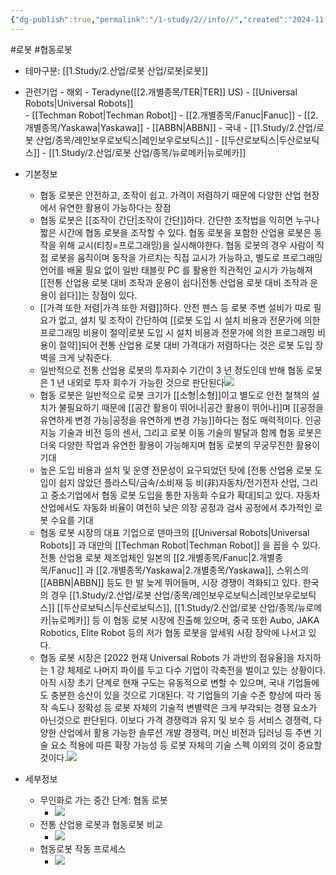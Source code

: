 ```yaml
---
{"dg-publish":true,"permalink":"/1-study/2//info//","created":"2024-11-20T21:02:28.026+09:00","updated":"2025-06-25T11:16:35.178+09:00"}
---
```


#로봇 #협동로봇


- 테마구분: [[1.Study/2.산업/로봇 산업/로봇\|로봇]]



- 관련기업
		- 해외
			- Teradyne([[2.개별종목/TER\|TER]] US)
		    - [[Universal Robots\|Universal Robots]]  
		    - [[Techman Robot\|Techman Robot]]
		    - [[2.개별종목/Fanuc\|Fanuc]] 
		    - [[2.개별종목/Yaskawa\|Yaskawa]]
		    - [[ABBN\|ABBN]] 
		 - 국내
		    - [[1.Study/2.산업/로봇 산업/종목/레인보우로보틱스\|레인보우로보틱스]] 
		    - [[두산로보틱스\|두산로보틱스]]
		    - [[1.Study/2.산업/로봇 산업/종목/뉴로메카\|뉴로메카]] 


- 기본정보
	- 협동 로봇은 안전하고, 조작이 쉽고. 가격이 저렴하기 때문에 다양한 산업 현장에서 유연한 활용이 가능하다는 장점
	- 협동 로봇은 [[조작이 간단\|조작이 간단]]하다. 간단한 조작법을 익히면 누구나 짧은 시간에 협동 로봇을 조작할 수 있다. 협동 로봇을 포함한 산업용 로봇은 동작을 위해 교시(티칭=프로그래밍)을 실시해야한다. 협동 로봇의 경우 사람이 직접 로봇을 움직이며 동작을 가르치는 직접 교시가 가능하고, 별도로 프로그래밍 언어를 배울 필요 없이 일반 태블릿 PC 를 활용한 직관적인 교시가 가능해져 [[전통 산업용 로봇 대비 조작과 운용이 쉽다\|전통 산업용 로봇 대비 조작과 운용이 쉽다]]는 장점이 있다.
	- [[가격 또한 저렴\|가격 또한 저렴]]하다. 안전 펜스 등 로봇 주변 설비가 따로 필요가 없고, 설치 및 조작이 간단하여 [[로봇 도입 시 설치 비용과 전문가에 의한 프로그래밍 비용이 절약\|로봇 도입 시 설치 비용과 전문가에 의한 프로그래밍 비용이 절약]]되어 전통 산업용 로봇 대비 가격대가 저렴하다는 것은 로봇 도입 장벽을 크게 낮춰준다. 
	- 일반적으로 전통 산업용 로봇의 투자회수 기간이 3 년 정도인데 반해 협동 로봇은 1 년 내외로 투자 회수가 가능한 것으로 판단된다![](https://i.imgur.com/H6JwE17.png)
	- 협동 로봇은 일반적으로 로봇 크기가 [[소형\|소형]]이고 별도로 안전 철책의 설치가 불필요하기 때문에 [[공간 활용이 뛰어나\|공간 활용이 뛰어나]]며 [[공정을 유연하게 변경 가능\|공정을 유연하게 변경 가능]]하다는 점도 매력적이다. 인공지능 기술과 비전 등의 센서, 그리고 로봇 이동 기술의 발달과 함께 협동 로봇은 더욱 다양한 작업과 유연한 활용이 가능해지며 협동 로봇의 무궁무진한 활용이 기대
	- 높은 도입 비용과 설치 및 운영 전문성이 요구되었던 탓에 [전통 산업용 로봇 도입이 쉽지 않았던 플라스틱/금속/소비재 등 비(非)자동차/전기전자 산업, 그리고 중소기업에서 협동 로봇 도입을 통한 자동화 수요가 확대]되고 있다. 자동차 산업에서도 자동화 비율이 여전히 낮은 의장 공정과 검사 공정에서 추가적인 로봇 수요를 기대
	- 협동 로봇 시장의 대표 기업으로 덴마크의 [[Universal Robots\|Universal Robots]] 과 대만의 [[Techman Robot\|Techman Robot]] 을 꼽을 수 있다. 전통 산업용 로봇 제조업체인 일본의 [[2.개별종목/Fanuc\|2.개별종목/Fanuc]] 과 [[2.개별종목/Yaskawa\|2.개별종목/Yaskawa]], 스위스의 [[ABBN\|ABBN]] 등도 한 발 늦게 뛰어들며, 시장 경쟁이 격화되고 있다. 한국의 경우 [[1.Study/2.산업/로봇 산업/종목/레인보우로보틱스\|레인보우로보틱스]] [[두산로보틱스\|두산로보틱스]], [[1.Study/2.산업/로봇 산업/종목/뉴로메카\|뉴로메카]] 등 이 협동 로봇 시장에 진출해 있으며, 중국 또한 Aubo, JAKA Robotics, Elite Robot 등의 저가 협동 로봇을 앞세워 시장 장악에 나서고 있다.
	- 협동 로봇 시장은 [2022 현재 Universal Robots 가 과반의 점유율]을 차지하는 1 강 체제로 나머지 파이를 두고 다수 기업이 각축전을 벌이고 있는 상황이다. 아직 시장 초기 단계로 현재 구도는 유동적으로 변할 수 있으며, 국내 기업들에도 충분한 승산이 있을 것으로 기대된다. 각 기업들의 기술 수준 향상에 따라 동작 속도나 정확성 등 로봇 자체의 기술적 변별력은 크게 부각되는 경쟁 요소가 아닌것으로 판단된다. 이보다 가격 경쟁력과 유지 및 보수 등 서비스 경쟁력, 다양한 산업에서 활용 가능한 솔루션 개발 경쟁력, 머신 비전과 딥러닝 등 주변 기술 요소 적용에 따른 확장 가능성 등 로봇 자체의 기술 스펙 이외의 것이 중요할 것이다.![](https://i.imgur.com/WJsvlv9.png)




- 세부정보
	- 무인화로 가는 중간 단계: 협동 로봇 
		- ![](https://i.imgur.com/UgVpDHp.png)
	- 전통 산업용 로봇과 협동로봇 비교
		- ![](https://i.imgur.com/6P2nHk4.png)
	- 협동로봇 작동 프로세스
		- ![](https://i.imgur.com/UVMDd3W.png)


